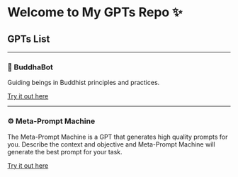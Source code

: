 # Welcome to My GPTs Repo ✨

## GPTs List

---

### 🪷 BuddhaBot

Guiding beings in Buddhist principles and practices.

[Try it out here](https://chat.openai.com/g/g-uIukzpVuG-buddhabot)

---

### ⚙️ Meta-Prompt Machine

The Meta-Prompt Machine is a GPT that generates high quality prompts for you. Describe the context and objective and Meta-Prompt Machine will generate the best prompt for your task.

[Try it out here](https://chat.openai.com/g/g-6iKS9bHi7-meta-prompt-machine)
